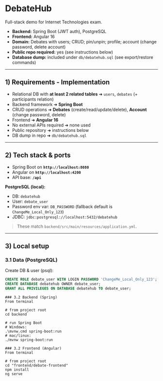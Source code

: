 # DebateHub

Full-stack demo for Internet Technologies exam.

- **Backend:** Spring Boot (JWT auth), PostgreSQL
- **Frontend:** Angular 16
- **Domain:** Debates with users; CRUD; pin/unpin; profile; account (change password, delete account)
- **Public repo required:** yes (see instructions below)
- **Database dump:** included under `db/debatehub.sql` (see export/restore commands)

---

## 1) Requirements - Implementation

- Relational DB with **at least 2 related tables** ➜ `users`, `debates` (+ participants relation)
- Backend framework ➜ **Spring Boot**
- CRUD operations ➜ **Debates** (create/read/update/delete), **Account** (change password, delete)
- Frontend ➜ **Angular 16**
- No external APIs required ➜ none used
- Public repository ➜ instructions below
- DB dump in repo ➜ `db/debatehub.sql`

---

## 2) Tech stack & ports

- Spring Boot on **`http://localhost:8080`**
- Angular on **`http://localhost:4200`**
- API base: **`/api`**

**PostgreSQL (local):**
- DB: `debatehub`
- User: `debate_user`
- Password env var: `DB_PASSWORD` (fallback default is `ChangeMe_Local_Only_123`)
- JDBC: `jdbc:postgresql://localhost:5432/debatehub`

> These match `backend/src/main/resources/application.yml`.

---

## 3) Local setup


### 3.1 Data (PostgreSQL)
Create DB & user (psql):

```sql
CREATE ROLE debate_user WITH LOGIN PASSWORD 'ChangeMe_Local_Only_123';
CREATE DATABASE debatehub OWNER debate_user;
GRANT ALL PRIVILEGES ON DATABASE debatehub TO debate_user;
```

```Backend
### 3.2 Backend (Spring)
From terminal

# from project root
cd backend

# run Spring Boot
# Windows:
.\mvnw.cmd spring-boot:run
# mac/linux:
./mvnw spring-boot:run
```
```Frontend
### 3.2 Frontend (Angular)
From terminal

# from project root
cd "frontend/debate-frontend"
npm install
ng serve
